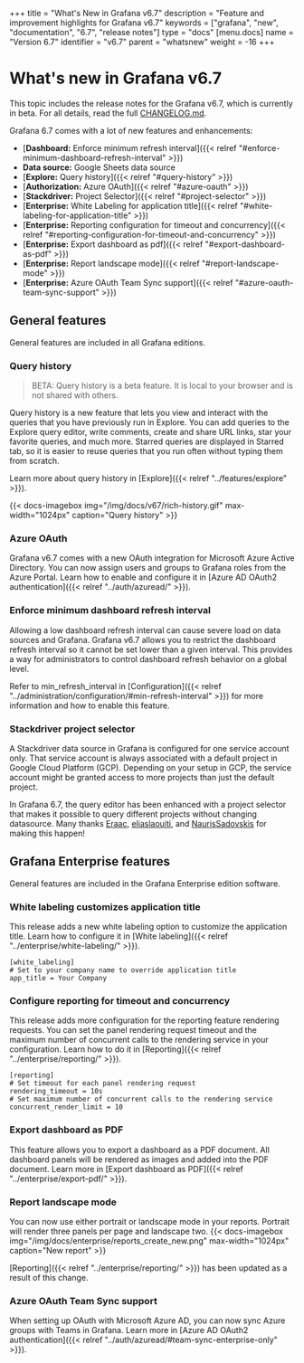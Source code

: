 +++
title = "What's New in Grafana v6.7"
description = "Feature and improvement highlights for Grafana v6.7"
keywords = ["grafana", "new", "documentation", "6.7", "release notes"]
type = "docs"
[menu.docs]
name = "Version 6.7"
identifier = "v6.7"
parent = "whatsnew"
weight = -16
+++

# What's new in Grafana v6.7

This topic includes the release notes for the Grafana v6.7, which is currently in beta. For all details, read the full [CHANGELOG.md](https://github.com/grafana/grafana/blob/master/CHANGELOG.md).

Grafana 6.7 comes with a lot of new features and enhancements:

- [**Dashboard:** Enforce minimum refresh interval]({{< relref "#enforce-minimum-dashboard-refresh-interval" >}})
- **Data source:** Google Sheets data source 
- [**Explore:** Query history]({{< relref "#query-history" >}})
- [**Authorization:** Azure OAuth]({{< relref "#azure-oauth" >}})
- [**Stackdriver:** Project Selector]({{< relref "#project-selector" >}})
- [**Enterprise:** White Labeling for application title]({{< relref "#white-labeling-for-application-title" >}})
- [**Enterprise:** Reporting configuration for timeout and concurrency]({{< relref "#reporting-configuration-for-timeout-and-concurrency" >}})
- [**Enterprise:** Export dashboard as pdf]({{< relref "#export-dashboard-as-pdf" >}})
- [**Enterprise:** Report landscape mode]({{< relref "#report-landscape-mode" >}})
- [**Enterprise:** Azure OAuth Team Sync support]({{< relref "#azure-oauth-team-sync-support" >}})

## General features

General features are included in all Grafana editions.

### Query history
> BETA: Query history is a beta feature. It is local to your browser and is not shared with others.

Query history is a new feature that lets you view and interact with the queries that you have previously run in Explore. You can add queries to the Explore query editor,  write comments, create and share URL links, star your favorite queries, and much more. Starred queries are displayed in Starred tab, so it is easier to reuse queries that you run often without typing them from scratch.

Learn more about query history in [Explore]({{< relref "../features/explore" >}}).

{{< docs-imagebox img="/img/docs/v67/rich-history.gif" max-width="1024px" caption="Query history" >}}

### Azure OAuth
Grafana v6.7 comes with a new OAuth integration for Microsoft Azure Active Directory. You can now assign users and groups to Grafana roles from the Azure Portal. Learn how to enable and configure it in [Azure AD OAuth2 authentication]({{< relref "../auth/azuread/" >}}).

### Enforce minimum dashboard refresh interval

Allowing a low dashboard refresh interval can cause severe load on data sources and Grafana. Grafana v6.7 allows you to restrict the dashboard refresh interval so it cannot be set lower than a given interval. This provides a way for administrators to control dashboard refresh behavior on a global level.

Refer to min_refresh_interval in [Configuration]({{< relref "../administration/configuration/#min-refresh-interval" >}}) for more information and how to enable this feature.

### Stackdriver project selector

A Stackdriver data source in Grafana is configured for one service account only. That service account is always associated with a default project in Google Cloud Platform (GCP). Depending on your setup in GCP, the service account might be granted access to more projects than just the default project. 

In Grafana 6.7, the query editor has been enhanced with a project selector that makes it possible to query different projects without changing datasource. Many thanks [Eraac](https://github.com/Eraac), [eliaslaouiti](https://github.com/eliaslaouiti), and [NaurisSadovskis](https://github.com/NaurisSadovskis) for making this happen! 

## Grafana Enterprise features

General features are included in the Grafana Enterprise edition software.

### White labeling customizes application title
This release adds a new white labeling option to customize the application title. Learn how to configure it in [White labeling]({{< relref "../enterprise/white-labeling/" >}}).

```
[white_labeling]
# Set to your company name to override application title
app_title = Your Company
```

### Configure reporting for timeout and concurrency

This release adds more configuration for the reporting feature rendering requests. You can set the panel rendering request timeout and the maximum number of concurrent calls to the rendering service in your configuration. Learn how to do it in [Reporting]({{< relref "../enterprise/reporting/" >}}).

```
[reporting]
# Set timeout for each panel rendering request
rendering_timeout = 10s
# Set maximum number of concurrent calls to the rendering service
concurrent_render_limit = 10
```

### Export dashboard as PDF

This feature allows you to export a dashboard as a PDF document. All dashboard panels will be rendered as images and added into the PDF document. Learn more in [Export dashboard as PDF]({{< relref "../enterprise/export-pdf/" >}}).

### Report landscape mode

You can now use either portrait or landscape mode in your reports. Portrait will render three panels per page and landscape two.
{{< docs-imagebox img="/img/docs/enterprise/reports_create_new.png" max-width="1024px" caption="New report" >}}

[Reporting]({{< relref "../enterprise/reporting/" >}}) has been updated as a result of this change.

### Azure OAuth Team Sync support
When setting up OAuth with Microsoft Azure AD, you can now sync Azure groups with Teams in Grafana.
Learn more in [Azure AD OAuth2 authentication]({{< relref "../auth/azuread/#team-sync-enterprise-only" >}}).
